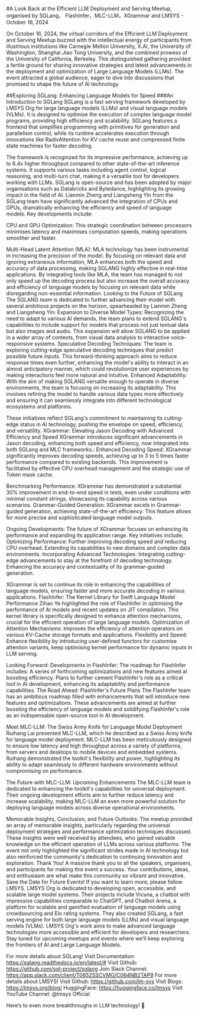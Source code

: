 #A Look Back at the Efficient LLM Deployment and Serving Meetup, organised by SGLang， FlashInfer，MLC-LLM，XGrammar and LMSYS - October 16, 2024

On October 16, 2024, the virtual corridors of the Efficient LLM Deployment and Serving Meetup buzzed with the intellectual energy of participants from illustrious institutions like Carnegie Mellon University, X.AI, the University of Washington, Shanghai Jiao Tong University, and the combined prowess of the University of California, Berkeley. This distinguished gathering provided a fertile ground for sharing innovative strategies and latest advancements in the deployment and optimization of Large Language Models (LLMs). The event attracted a global audience, eager to dive into discussions that promised to shape the future of AI technology.

##Exploring SGLang: Enhancing Language Models for Speed
###An Introduction to SGLang
SGLang is a fast serving framework developed by LMSYS Org for large language models (LLMs) and visual language models (VLMs). It is designed to optimise the execution of complex language model programs, providing high efficiency and scalability. SGLang features a frontend that simplifies programming with primitives for generation and parallelism control, while its runtime accelerates execution through innovations like RadixAttention for KV cache reuse and compressed finite state machines for faster decoding.

The framework is recognized for its impressive performance, achieving up to 6.4x higher throughput compared to other state-of-the-art inference systems. It supports various tasks including agent control, logical reasoning, and multi-turn chat, making it a versatile tool for developers working with LLMs. SGLang is open-source and has been adopted by major organisations such as Databricks and Bytedance, highlighting its growing impact in the field of AI.
Lianmin Zheng and Liangsheng Yin from the SGLang team have significantly advanced the integration of CPUs and GPUs, dramatically enhancing the efficiency and speed of language models. Key developments include:

CPU and GPU Optimization: This strategic coordination between processors minimises latency and maximises computation speeds, making operations smoother and faster.

Multi-Head Latent Attention (MLA): MLA technology has been instrumental in increasing the precision of the model. By focusing on relevant data and ignoring extraneous information, MLA enhances both the speed and accuracy of data processing, making SGLANG highly effective in real-time applications.
By integrating tools like MLA, the team has managed to not only speed up the decoding process but also increase the overall accuracy and efficiency of language models by focusing on relevant data while disregarding non-essential information.
Looking to the Future of SGLang
The SGLANG team is dedicated to further advancing their model with several ambitious projects on the horizon, spearheaded by Lianmin Zheng and Liangsheng Yin:
Expansion to Diverse Model Types: Recognizing the need to adapt to various AI demands, the team plans to extend SGLANG's capabilities to include support for models that process not just textual data but also images and audio. This expansion will allow SGLANG to be applied in a wider array of contexts, from visual data analysis to interactive voice-responsive systems.
Speculative Decoding Techniques: The team is exploring cutting-edge speculative decoding techniques that predict possible future inputs. This forward-thinking approach aims to reduce response times even further, enhancing the model's ability to interact in an almost anticipatory manner, which could revolutionize user experiences by making interactions feel more natural and intuitive.
Enhanced Adaptability: With the aim of making SGLANG versatile enough to operate in diverse environments, the team is focusing on increasing its adaptability. This involves refining the model to handle various data types more effectively and ensuring it can seamlessly integrate into different technological ecosystems and platforms.

These initiatives reflect SGLang's commitment to maintaining its cutting-edge status in AI technology, pushing the envelope on speed, efficiency, and versatility.
XGrammar: Elevating Jason Decoding with Advanced Efficiency and Speed
XGrammar introduces significant advancements in Jason decoding, enhancing both speed and efficiency, now integrated into both SGLang and MLC frameworks.: 
Enhanced Decoding Speed: XGrammar significantly improves decoding speeds, achieving up to 3 to 5 times faster performance compared to existing backends. This improvement is facilitated by effective CPU overhead management and the strategic use of Token mask cache.

Benchmarking Performance: XGrammar has demonstrated a substantial 30% improvement in end-to-end speed in tests, even under conditions with minimal constant strings, showcasing its capability across various scenarios.
Grammar-Guided Generation: XGrammar excels in Grammar-guided generation, achieving state-of-the-art efficiency. This feature allows for more precise and sophisticated language model outputs.

Ongoing Developments: The future of XGrammar focuses on enhancing its performance and expanding its application range. Key initiatives include:
Optimizing Performance: Further improving decoding speed and reducing CPU overhead. Extending its capabilities to new domains and complex data environments.
Incorporating Advanced Technologies: Integrating cutting-edge advancements to stay at the forefront of decoding technology. Enhancing the accuracy and contextuality of its grammar-guided generation.

XGrammar is set to continue its role in enhancing the capabilities of language models, ensuring faster and more accurate decoding in various applications.
FlashInfer: The Kernel Library for Swift Language Model Performance
Zihao Ye highlighted the role of FlashInfer in optimising the performance of AI models and recent updates on JIT compilation. This kernel library is specifically designed to enhance attention mechanisms, crucial for the efficient operation of large language models.
Optimization of Attention Mechanisms: Improves the efficiency of attention operators on various KV-Cache storage formats and applications.
Flexibility and Speed: Enhance flexibility by introducing user-defined functors for customise attention variants, keep optimising kernel performance for dynamic inputs in LLM serving.

Looking Forward: Developments in FlashInfer:
The roadmap for FlashInfer includes:
A series of forthcoming optimizations and new features aimed at boosting efficiency.
Plans to further cement FlashInfer's role as a critical tool in AI development, enhancing its adaptability and performance capabilities.
The Road Ahead: FlashInfer's Future Plans
The FlashInfer team has an ambitious roadmap filled with enhancements that will introduce new features and optimizations. These advancements are aimed at further boosting the efficiency of language models and solidifying FlashInfer's role as an indispensable open-source tool in AI development.

Meet MLC-LLM: The Swiss Army Knife for Language Model Deployment
Ruihang Lai presented MLC-LLM, which he described as a Swiss Army knife for language model deployment. MLC-LLM has been meticulously designed to ensure low latency and high throughput across a variety of platforms, from servers and desktops to mobile devices and embedded systems.
Ruihang demonstrated the toolkit's flexibility and power, highlighting its ability to adapt seamlessly to different hardware environments without compromising on performance.

The Future with MLC-LLM: Upcoming Enhancements
The MLC-LLM team is dedicated to enhancing the toolkit's capabilities for universal deployment. Their ongoing development efforts aim to further reduce latency and increase scalability, making MLC-LLM an even more powerful solution for deploying language models across diverse operational environments.


Memorable Insights, Conclusion, and Future Outlooks:
The meetup provided an array of memorable insights, particularly regarding the universal deployment strategies and performance optimization techniques discussed. These insights were well received by attendees, who gained valuable knowledge on the efficient operation of LLMs across various platforms. The event not only highlighted the significant strides made in AI technology but also reinforced the community's dedication to continuing innovation and exploration.
Thank You! A massive thank you to all the speakers, organisers, and participants for making this event a success. Your contributions, ideas, and enthusiasm are what make this community so vibrant and innovative.
Save the Date for Future Events! If you want to learn more, please follow LMSYS. LMSYS Org is dedicated to developing open, accessible, and scalable large model systems. Their projects include Vicuna, a chatbot with impressive capabilities comparable to ChatGPT, and Chatbot Arena, a platform for scalable and gamified evaluation of language models using crowdsourcing and Elo rating systems. They also created SGLang, a fast serving engine for both large language models (LLMs) and visual language models (VLMs). LMSYS Org's work aims to make advanced language technologies more accessible and efficient for developers and researchers. Stay tuned for upcoming meetups and events where we’ll keep exploring the frontiers of AI and Large Language Models.

For more details about SGLang! 
Visit Documentation: https://sglang.readthedocs.io/en/latest/#
Visit Github: https://github.com/sgl-project/sglang
Join Slack Channel: https://app.slack.com/client/T0652SSCVMG/C064NB2TAP9
For more details about LMSYS!
Visit Github: https://github.com/lm-sys
Visit Blogs: https://lmsys.org/blog/
HuggingFace: https://huggingface.co/lmsys
Visit YouTube Channel: @lmsys Official

Here’s to even more breakthroughs in LLM technology! 🌟




